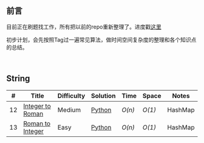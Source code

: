 
<!---Mentra--->

## 前言 

目前正在刷题找工作，所有把以前的repo重新整理了。进度戳[这里](https://github.com/xizhang77/leetcode/projects/1)

初步计划，会先按照Tag过一遍常见算法，做时间空间复杂度的整理和各个知识点的总结。


<br>


## String
|  #  | Title | Difficulty | Solution | Time | Space | Notes|
| --- | ----- | -------- | ---- | ----- | ---- | ---- |
|12| [Integer to Roman](https://leetcode.com/problems/integer-to-roman/) | Medium |[Python](./String/12_Integer_to_Roman.py) | _O(n)_| _O(1)_ | HashMap |
|13| [Roman to Integer](https://leetcode.com/problems/roman-to-integer/) | Easy |[Python](./String/13_Roman_to_Integer.py) | _O(n)_| _O(1)_ | HashMap |
